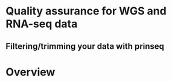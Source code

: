 Quality assurance for WGS and RNA-seq data
===
Filtering/trimming your data with prinseq
--------------

# Overview
